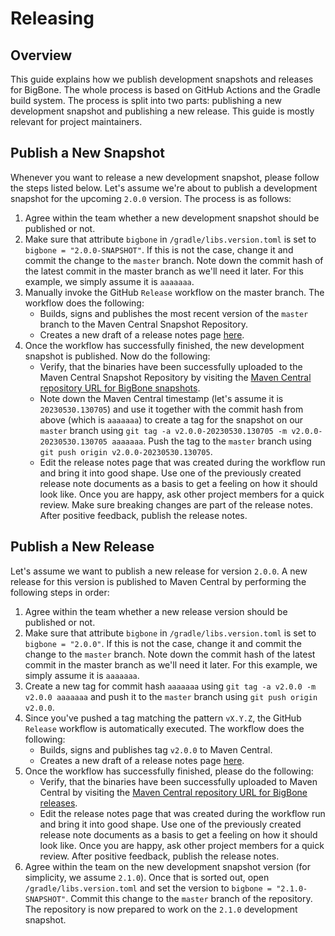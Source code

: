 # Releasing

## Overview
This guide explains how we publish development snapshots and releases for BigBone. The whole process is based on
GitHub Actions and the Gradle build system. The process is split into two parts: publishing a new development snapshot
and publishing a new release. This guide is mostly relevant for project maintainers.

## Publish a New Snapshot
Whenever you want to release a new development snapshot, please follow the steps listed below. Let's assume we're about
to publish a development snapshot for the upcoming `2.0.0` version. The process is as follows:

1. Agree within the team whether a new development snapshot should be published or not.
2. Make sure that attribute `bigbone` in `/gradle/libs.version.toml` is set to `bigbone = "2.0.0-SNAPSHOT"`. If this is
   not the case, change it and commit the change to the `master` branch. Note down the commit hash of the latest commit
   in the master branch as we'll need it later. For this example, we simply assume it is `aaaaaaa`.
3. Manually invoke the GitHub `Release` workflow on the master branch. The workflow does the following:
    * Builds, signs and publishes the most recent version of the `master` branch to the Maven Central Snapshot Repository.
    * Creates a new draft of a release notes page [here](https://github.com/pattafeufeu/bigbone/releases).
4. Once the workflow has successfully finished, the new development snapshot is published. Now do the following:
    * Verify, that the binaries have been successfully uploaded to the Maven Central Snapshot Repository by visiting
      the [Maven Central repository URL for BigBone snapshots]( https://s01.oss.sonatype.org/content/repositories/snapshots/social/bigbone/bigbone/).
    * Note down the Maven Central timestamp (let's assume it is `20230530.130705`) and use it together with the commit
      hash from above (which is `aaaaaaa`) to create a tag for the snapshot on our `master` branch using
      `git tag -a v2.0.0-20230530.130705 -m v2.0.0-20230530.130705 aaaaaaa`. Push the tag to the `master` branch using
      `git push origin v2.0.0-20230530.130705`.
    * Edit the release notes page that was created during the workflow run and bring it into good shape. Use one of the
      previously created release note documents as a basis to get a feeling on how it should look like. Once you are
      happy, ask other project members for a quick review. Make sure breaking changes are part of the release notes.
      After positive feedback, publish the release notes.

## Publish a New Release
Let's assume we want to publish a new release for version `2.0.0`. A new release for this version is published to Maven
Central by performing the following steps in order:

1. Agree within the team whether a new release version should be published or not.
2. Make sure that attribute `bigbone` in `/gradle/libs.version.toml` is set to `bigbone = "2.0.0"`. If this is not the
   case, change it and commit the change to the `master` branch. Note down the commit hash of the latest commit
   in the master branch as we'll need it later. For this example, we simply assume it is `aaaaaaa`.
3. Create a new tag for commit hash `aaaaaaa` using `git tag -a v2.0.0 -m v2.0.0 aaaaaaa` and push it to the `master`
   branch using `git push origin v2.0.0`.
4. Since you've pushed a tag matching the pattern `vX.Y.Z`, the GitHub `Release` workflow is automatically executed. The
   workflow does the following:
    * Builds, signs and publishes tag `v2.0.0` to Maven Central.
    * Creates a new draft of a release notes page [here](https://github.com/pattafeufeu/bigbone/releases).
5. Once the workflow has successfully finished, please do the following:
    * Verify, that the binaries have been successfully uploaded to Maven Central by visiting the [Maven Central
      repository URL for BigBone releases](https://repo1.maven.org/maven2/social/bigbone).
    * Edit the release notes page that was created during the workflow run and bring it into good shape. Use one of the
      previously created release note documents as a basis to get a feeling on how it should look like. Once you are
      happy, ask other project members for a quick review. After positive feedback, publish the release notes.
6. Agree within the team on the new development snapshot version (for simplicity, we assume `2.1.0`). Once that is sorted
   out, open `/gradle/libs.version.toml` and set the version to `bigbone = "2.1.0-SNAPSHOT"`. Commit this change to the
   `master` branch of the repository. The repository is now prepared to work on the `2.1.0` development snapshot.
